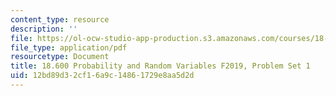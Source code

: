```yaml
---
content_type: resource
description: ''
file: https://ol-ocw-studio-app-production.s3.amazonaws.com/courses/18-600-probability-and-random-variables-fall-2019/12bd89d32cf16a9c14861729e8aa5d2d_MIT18_600F19_Pset1.pdf
file_type: application/pdf
resourcetype: Document
title: 18.600 Probability and Random Variables F2019, Problem Set 1
uid: 12bd89d3-2cf1-6a9c-1486-1729e8aa5d2d
---
```

